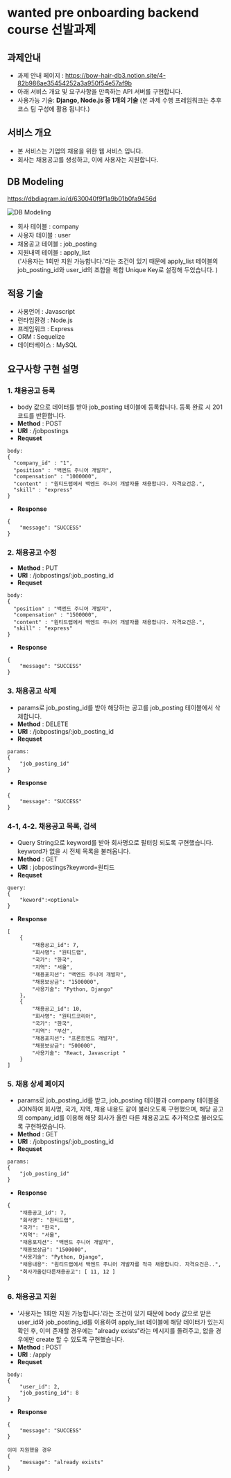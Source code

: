 # wanted pre onboarding backend course 선발과제

## 과제안내 
- 과제 안내 페이지 : https://bow-hair-db3.notion.site/4-82b986ae35454252a3a950f54e57af9b
- 아래 서비스 개요 및 요구사항을 만족하는 API 서버를 구현합니다.
- 사용가능  기술: **Django, Node.js 중 1개의 기술**
(본 과제 수행 프레임워크는 추후 코스 팀 구성에 활용 됩니다.)

## 서비스 개요
- 본 서비스는 기업의 채용을 위한 웹 서비스 입니다.
- 회사는 채용공고를 생성하고, 이에 사용자는 지원합니다.


## DB Modeling
https://dbdiagram.io/d/630040f9f1a9b01b0fa9456d

![DB Modeling](https://i.imgur.com/jaRkMmQ.png)
- 회사 테이블 : company
- 사용자 테이블 : user
- 채용공고 테이블 : job_posting
- 지원내역 테이블 : apply_list  
('사용자는 1회만 지원 가능합니다.'라는 조건이 있기 때문에
apply_list 테이블의 job_posting_id와 user_id의 조합을 복합 Unique Key로 설정해 두었습니다. )
    


## 적용 기술 
- 사용언어 : Javascript
- 런타임환경 : Node.js
- 프레임워크 : Express
- ORM : Sequelize
- 데이터베이스 : MySQL



## 요구사항 구현 설명
### 1. 채용공고 등록
- body 값으로 데이터를 받아 job_posting 테이블에 등록합니다. 등록 완료 시 201 코드를 반환합니다.
- **Method** : POST
- **URI** : /jobpostings
- **Requset** 
```
body:
{
  "company_id" : "1",
  "position" : "백엔드 주니어 개발자",
  "compensation" : "1000000",
  "content" : "원티드랩에서 백엔드 주니어 개발자를 채용합니다. 자격요건은.",
  "skill" : "express"
}
```
- **Response**
```
{
    "message": "SUCCESS"
}
```

### 2. 채용공고 수정
- **Method** : PUT
- **URI** : /jobpostings/:job_posting_id
- **Requset** 
```
body:
{
  "position" : "백엔드 주니어 개발자",
  "compensation" : "1500000",  
  "content" : "원티드랩에서 백엔드 주니어 개발자를 채용합니다. 자격요건은.",
  "skill" : "express"
}
```
- **Response**
```
{
    "message": "SUCCESS"
}
```


### 3. 채용공고 삭제
- params로 job_posting_id를 받아 해당하는 공고를 job_posting 테이블에서 삭제합니다.
- **Method** : DELETE
- **URI** : /jobpostings/:job_posting_id
- **Requset** 
```
params:
{
    "job_posting_id"
}
```
- **Response**
```
{
    "message": "SUCCESS"
}
```

### 4-1, 4-2. 채용공고 목록, 검색
- Query String으로 keyword를 받아 회사명으로 필터링 되도록 구현했습니다. keyword가 없을 시 전체 목록을 불러옵니다. 
- **Method** : GET
- **URI** : jobpostings?keyword=원티드
- **Requset** 
```
query:
{
    "keword":<optional>
}
```
- **Response**
```
[
    {
        "채용공고_id": 7,
        "회사명": "원티드랩",
        "국가": "한국",
        "지역": "서울",
        "채용포지션": "백엔드 주니어 개발자",
        "채용보상금": "1500000",
        "사용기술": "Python, Django"
    },
    {
        "채용공고_id": 10,
        "회사명": "원티드코리아",
        "국가": "한국",
        "지역": "부산",
        "채용포지션": "프론트엔드 개발자",
        "채용보상금": "500000",
        "사용기술": "React, Javascript "
    }
]
```
### 5. 채용 상세 페이지
- params로 job_posting_id를 받고, job_posting 테이블과 company 테이블을 JOIN하여 회사명, 국가, 지역, 채용 내용도 같이 불러오도록 구현했으며,
해당 공고의 company_id를 이용해 해당 회사가 올린 다른 채용공고도 추가적으로 불러오도록 구현하였습니다.
- **Method** : GET
- **URI** : /jobpostings/:job_posting_id
- **Requset** 
```
params:
{
    "job_posting_id"
}
```
- **Response**
```
{
    "채용공고_id": 7,
    "회사명": "원티드랩",
    "국가": "한국",
    "지역": "서울",
    "채용포지션": "백엔드 주니어 개발자",
    "채용보상금": "1500000",
    "사용기술": "Python, Django",
    "채용내용": "원티드랩에서 백엔드 주니어 개발자를 적극 채용합니다. 자격요건은..",
    "회사가올린다른채용공고": [ 11, 12 ]
}
```
### 6. 채용공고 지원 
- '사용자는 1회만 지원 가능합니다.'라는 조건이 있기 때문에 body 값으로 받은 user_id와 job_posting_id를 이용하여 apply_list 테이블에 해당 데이터가 있는지 확인 후, 
이미 존재할 경우에는 "already exists"라는 메시지를 돌려주고, 없을 경우에만 create 할 수 있도록 구현했습니다.
- **Method** : POST
- **URI** : /apply
- **Requset** 
```
body:
{
    "user_id": 2,
    "job_posting_id": 8
}
```
- **Response**
```
{
    "message": "SUCCESS"
}

이미 지원했을 경우
{
    "message": "already exists"
}
```